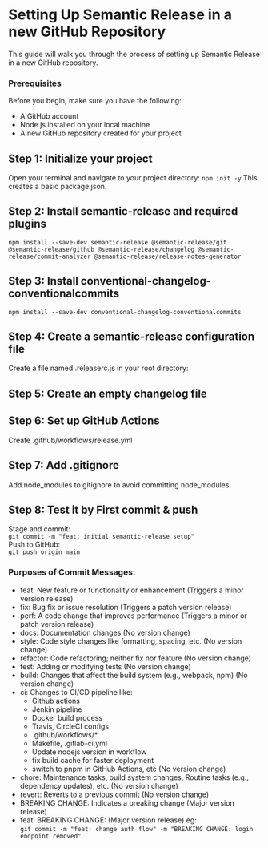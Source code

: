 # Setting Up Semantic Release in a new GitHub Repository

This guide will walk you through the process of setting up Semantic Release in a new GitHub repository.

### Prerequisites
Before you begin, make sure you have the following:

-   A GitHub account
-   Node.js installed on your local machine
-   A new GitHub repository created for your project

## Step 1: Initialize your project
Open your terminal and navigate to your project directory:
`npm init -y`
This creates a basic package.json.

## Step 2: Install semantic-release and required plugins
`npm install --save-dev semantic-release @semantic-release/git @semantic-release/github @semantic-release/changelog @semantic-release/commit-analyzer @semantic-release/release-notes-generator`

## Step 3: Install conventional-changelog-conventionalcommits
`npm install --save-dev conventional-changelog-conventionalcommits`

## Step 4: Create a semantic-release configuration file
Create a file named .releaserc.js in your root directory:

## Step 5: Create an empty changelog file

## Step 6: Set up GitHub Actions
Create .github/workflows/release.yml

## Step 7: Add .gitignore
Add.node_modules to.gitignore to avoid committing node_modules.

## Step 8: Test it by First commit & push
Stage and commit:<br>
`git commit -m "feat: initial semantic-release setup"`<br>
Push to GitHub:<br>
`git push origin main`

### Purposes of Commit Messages:
-   feat: New feature or functionality or enhancement (Triggers a minor version release)
-   fix: Bug fix or issue resolution (Triggers a patch version release)
-   perf: A code change that improves performance (Triggers a minor or patch version release)
-   docs: Documentation changes (No version change)
-   style: Code style changes like formatting, spacing, etc. (No version change)
-   refactor: Code refactoring; neither fix nor feature (No version change)
-   test: Adding or modifying tests (No version change)
-   build: Changes that affect the build system (e.g., webpack, npm) (No version change)
-   ci: Changes to CI/CD pipeline like:
    - Github actions
    - Jenkin pipeline
    - Docker build process
    - Travis, CircleCI configs
    - .github/workflows/*
    - Makefile, .gitlab-ci.yml
    - Update nodejs version in workflow
    - fix build cache for faster deployment
    - switch to pnpm in GitHub Actions, etc (No version change)
-   chore: Maintenance tasks, build system changes, Routine tasks (e.g., dependency updates), etc. (No version change)
-   revert: Reverts to a previous commit (No version change)
-   BREAKING CHANGE: Indicates a breaking change (Major version release)
-   feat: BREAKING CHANGE: (Major version release) eg:<br>
`git commit -m "feat: change auth flow" -m "BREAKING CHANGE: login endpoint removed"`

